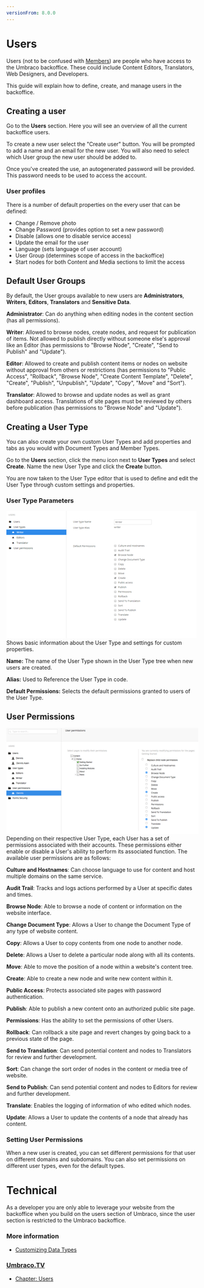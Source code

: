 ```yaml
---
versionFrom: 8.0.0
---
```


# Users

Users (not to be confused with [Members](../Members)) are people who have access to the Umbraco backoffice. These could include Content Editors, Translators, Web Designers, and Developers.

This guide will explain how to define, create, and manage users in the backoffice.

## Creating a user

Go to the **Users** section. Here you will see an overview of all the current backoffice users.

To create a new user select the "Create user" button. You will be prompted to add a name and an email for the new user. You will also need to select which User group the new user should be added to.

Once you've created the use, an autogenerated password will be provided. This password needs to be used to access the account.

### User profiles

There is a number of default properties on the every user that can be defined:

- Change / Remove photo
- Change Password (provides option to set a new password)
- Disable (allows one to disable service access)
- Update the email for the user
- Language (sets language of user account)
- User Group (determines scope of access in the backoffice)
- Start nodes for both Content and Media sections to limit the access

## Default User Groups

By default, the User groups available to new users are **Administrators**, **Writers**, **Editors**, **Translators** and **Sensitive Data**.

**Administrator**: Can do anything when editing nodes in the content section (has all permissions).

**Writer**: Allowed to browse nodes, create nodes, and request for publication of items. Not allowed to publish directly without someone else's approval like an Editor (has permissions to "Browse Node", "Create", "Send to Publish" and "Update").

**Editor**: Allowed to create and publish content items or nodes on website without approval from others or restrictions (has permissions to "Public Access", "Rollback", "Browse Node", "Create Content Template", "Delete", "Create", "Publish", "Unpublish", "Update", "Copy", "Move" and "Sort").

__Translator__: Allowed to browse and update nodes as well as grant dashboard access. Translations of site pages must be reviewed by others before publication (has permissions to "Browse Node" and "Update").

## Creating a User Type

You can also create your own custom User Types and add properties and tabs as you would with Document Types and Member Types.

Go to the __Users__ section, click the menu icon next to __User Types__ and select __Create__. Name the new User Type and click the __Create__ button.

You are now taken to the User Type editor that is used to define and edit the User Type through custom settings and properties.

### User Type Parameters

![User Type Info tab](images/User-Type-Info.png)
Shows basic information about the User Type and settings for custom properties.

__Name:__ The name of the User Type shown in the User Type tree when new users are created.

__Alias:__ Used to Reference the User Type in code.

__Default Permissions:__ Selects the default permissions granted to users of the User Type.

## User Permissions

![User Permission settings](images/User-Permissions.png)
Depending on their respective User Type, each User has a set of permissions associated with their accounts. These permissions either enable or disable a User's ability to perform its associated function. The available user permissions are as follows:

__Culture and Hostnames__: Can choose language to use for content and host multiple domains on the same service.

__Audit Trail__: Tracks and logs actions performed by a User at specific dates and times.

__Browse Node__: Able to browse a node of content or information on the website interface.

__Change Document Type__: Allows a User to change the Document Type of any type of website content.

__Copy__: Allows a User to copy contents from one node to another node.

__Delete__: Allows a User to delete a particular node along with all its contents.

__Move__: Able to move the position of a node within a website's content tree.

__Create__: Able to create a new node and write new content within it.

__Public Access__: Protects associated site pages with password authentication.

__Publish__: Able to publish a new content onto an authorized public site page.

__Permissions__: Has the ability to set the permissions of other Users.

__Rollback__: Can rollback a site page and revert changes by going back to a previous state of the page.

__Send to Translation__: Can send potential content and nodes to Translators for review and further development.

__Sort__: Can change the sort order of nodes in the content or media tree of website.

__Send to Publish__: Can send potential content and nodes to Editors for review and further development.

__Translate__: Enables the logging of information of who edited which nodes.

__Update__: Allows a User to update the contents of a node that already has content.

### Setting User Permissions

When a new user is created, you can set different permissions for that user on different domains and subdomains. You can also set permissions on different user types, even for the default types.

# Technical

As a developer you are only able to leverage your website from the backoffice when you build on the users section of Umbraco, since the user section is restricted to the Umbraco backoffice.

### More information

- [Customizing Data Types](../Data-Types/)

### [Umbraco.TV](https://umbraco.tv)

- [Chapter: Users](https://umbraco.tv/videos/umbraco-v7/content-editor/administrative-content/users/what-is-a-user/)

